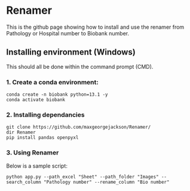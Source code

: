 # Renamer
This is the github page showing how to install and use the renamer from Pathology or Hospital number to Biobank number.

## Installing environment (Windows)
This should all be done within the command prompt (CMD).

### 1. Create a conda environment:

```
conda create -n biobank python=13.1 -y
conda activate biobank
```
### 2. Installing dependancies

```
git clone https://github.com/maxgeorgejackson/Renamer/
dir Renamer
pip install pandas openpyxl
```

### 3. Using Renamer
Below is a sample script:
```
python app.py --path_excel "Sheet" --path_folder "Images" --search_column "Pathology number" --rename_column "Bio number"
```
